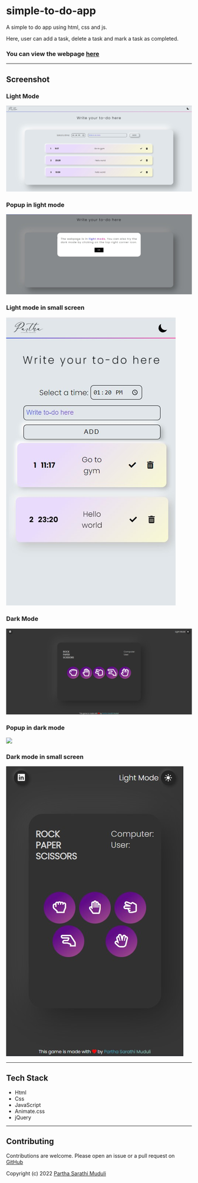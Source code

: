 # simple-to-do-app
A simple to do app using html, css and js.

Here, user can add a task, delete a task and mark a task as completed.

###  You can view the webpage [here](https://basic-to-do-app.netlify.app/)

---
## Screenshot

### Light Mode
<img src="./images/readme_assets/lightMode.jpg">

### Popup in light mode
<img src ="./images/readme_assets/popupInLightmode.jpg">

### Light mode in small screen
<img src ="./images/readme_assets/lightModeSmallScreen.jpg">


### Dark Mode
<img src="./images/readme_assets/darkMode.jpg">

### Popup in dark mode
<img src ="./images/readme_assets/popupInDarkkmode.jpg">

### Dark mode in small screen
<img src ="./images/readme_assets/darkModeSmallScreen.jpg">

---

## Tech Stack 
- Html
- Css
- JavaScript
- Animate.css
- jQuery

---


## Contributing
Contributions are welcome. Please open an issue or a pull request on [GitHub](https://github.com/partha7978/simple-to-do-app)


Copyright (c) 2022 <a href="https://parthasarathimuduli.netlify.app/" target="_self">Partha Sarathi Muduli</a>